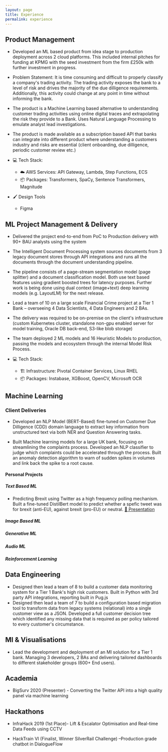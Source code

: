 ```yaml
---
layout: page
title: Experience
permalink: experience
---
```


                                                             
## Product Management

- Developed an ML based product from idea stage to production deployment across 2 cloud platforms. This included internal pitches for funding at KPMG with the seed investment from the firm £250k with further investment in progress.

- Problem Statement: It is time consuming and difficult to properly classify a company's trading activity. The trading activity exposes the bank to a level of risk and drives the majority of the due dilligence requirements. Additionally, this activity could change at any point in time without informing the bank.

- The product is a Machine Learning based alternative to understanding customer trading activities using online digital traces and extrapolating the risk they provide to a Bank. Uses Natural Language Processing to emulate analyst lead investigations.

- The product is made available as a subscription based API that banks can integrate into different product where understanding a customers industry and risks are essential (client onboarding, due dilligence, periodic customer review etc.)

- ‍💻  Tech Stack: 
  - ☁️  AWS Services: API Gateway, Lambda, Step Functions, ECS
  - 📦  Packages: Transformers, SpaCy, Sentence Transformers, Magnitude

- 🖌️  Design Tools
  - Figma


## ML Project Management & Delivery

- Delivered the project end-to-end from PoC to Production delivery with 90+ BAU analysts using the system
- The Intelligent Document Processing system sources documents from 3 legacy document stores through API integrations and runs all the documents through the document understanding pipeline. 
- The pipeline consists of a page-stream segmentation model (page splitter) and a document classification model. Both use text based features using gradient boosted trees for latency purposes. Further work is being done using dual context (image+text) deep learning models (e.g. LayoutLM) for the next release.
- Lead a team of 10 on a large scale Financial Crime project at a Tier 1 Bank – overseeing 4 Data Scientists, 4 Data Engineers and 2 BAs. 
- The delivery was required to be on-premise on the client's infrastructure (custom Kubernetes cluster, standalone non-gpu enabled server for model training, Oracle DB back-end, S3-like blob storage)
- The team deployed 2 ML models and 16 Heuristic Models to production, passing the models and ecosystem through the internal Model Risk Process. 

- 💻   Tech Stack: 
  - 🏗️  Infrastructure: Pivotal Container Services, Linux RHEL
  - 📦   Packages: Instabase, XGBoost, OpenCV, Microsoft OCR

## Machine Learning

### Client Deliveries

- Developed an NLP Model (BERT-Based) fine-tuned on Customer Due Dilligence (CDD) domain language to extract key information from unstructured text via both NER and Question Answering tasks.

- Built Machine learning models for a large UK bank, focusing on streamlining the complaints process. Developed an NLP classifier to judge which complaints could be accelerated through the process. Built an anomaly detection algorithm to warn of sudden spikes in volumes and link back the spike to a root cause.

#### Personal Projects

##### Text Based ML
- Predicting Brexit using Twitter as a high frequency polling mechanism. Built a fine-tuned DistilBert model to predict whether a spefic tweet was for brexit (anti-EU), against brexit (pro-EU) or neutral. [🔗 Presentation](https://www.bigsurv20.org/conf20/uploads/16/69/Twitter_BigSurv_4_.pdf)

##### Image Based ML


##### Generative ML


##### Audio ML


##### Reinforcement Learning


## Data Engineering

- Designed then lead a team of 8 to build a customer data monitoring system for a Tier 1 Bank's high risk customers. Built in Python with 3rd party API integrations, reporting built in Pug.js
- Designed then lead a team of 7 to build a configuration based migration tool to transform data from legacy systems (relational) into a single customer view as a JSON. Developed a full customer decision tree which identified any missing data that is required as per policy tailored to every customer's circumstance.

## MI & Visualisations

- Lead the development and deployment of an MI solution for a Tier 1 bank. Managing 3 developers, 2 BAs and delivering tailored dashboards to different stakeholder groups (600+ End users).

## Academia

- BigSurv 2020 (Presenter) - Converting the Twitter API into a high quality panel via machine learning


## Hackathons

- InfraHack 2019 (1st Place)- Lift & Escalator Optimisation and Real-time Data Feeds using CCTV

- HackTrain VI (Finalist, Winner SilverRail Challenge) –Production grade chatbot in DialogueFlow
